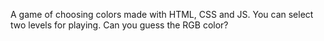 A game of choosing colors made with HTML, CSS and JS.
You can select two levels for playing. Can you guess the RGB color?
